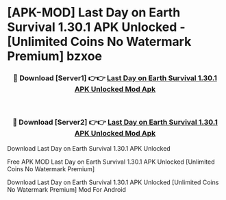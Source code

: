 # [APK-MOD] Last Day on Earth  Survival 1.30.1 APK Unlocked - [Unlimited Coins No Watermark Premium] bzxoe



<div align="center">
<h3>🔴 Download [Server1] 👉👉 <a href="https://momento.my/?title=Last_Day_on_Earth__Survival_1.30.1_APK_Unlocked">Last Day on Earth  Survival 1.30.1 APK Unlocked Mod Apk</a></h3><br>

<h3>🔴 Download [Server2] 👉👉 <a href="https://momento.my/?title=Last_Day_on_Earth__Survival_1.30.1_APK_Unlocked">Last Day on Earth  Survival 1.30.1 APK Unlocked Mod Apk</a></h3>
</div>



Download Last Day on Earth  Survival 1.30.1 APK Unlocked 

Free APK MOD Last Day on Earth  Survival 1.30.1 APK Unlocked [Unlimited Coins No Watermark Premium]

Download Last Day on Earth  Survival 1.30.1 APK Unlocked [Unlimited Coins No Watermark Premium] Mod For Android
